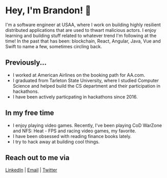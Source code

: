 # Hey, I'm Brandon! 👋

I'm a software engineer at USAA, where I work on building highly resilient distributed applications that are used to thwart malicious actors. I enjoy learning and building stuff related to whatever trend I'm following at the time! In the past that has been: blockchain, React, Angular, Java, Vue and Swift to name a few, sometimes circling back.

## Previously...
* I worked at American Airlines on the booking path for AA.com.
* I graduated from Tarleton State University, where I studied Computer Science and helped build the CS department and their participation in hackathons.
* I have been actively particpating in hackathons since 2016.

## In my free time
* I enjoy playing video games. Recently, I've been playing CoD WarZone and NFS: Heat - FPS and racing video games, my favorite.
* I have been obsessed with reading finance books lately.
* I try to hack away at building cool things.

## Reach out to me via
[LinkedIn](https://www.linkedin.com/in/brandonjurado/) | [Email](hello@bjurado.com) | [Twitter](https://twitter.com/mrmobl)
<!--
**brandonjurado/brandonjurado** is a ✨ _special_ ✨ repository because its `README.md` (this file) appears on your GitHub profile.

Here are some ideas to get you started:

- 🔭 I’m currently working on ...
- 🌱 I’m currently learning ...
- 👯 I’m looking to collaborate on ...
- 🤔 I’m looking for help with ...
- 💬 Ask me about ...
- 📫 How to reach me: ...
- 😄 Pronouns: ...
- ⚡ Fun fact: ...
-->
